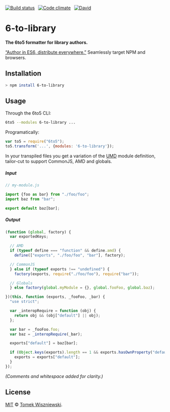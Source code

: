  [![Build status](https://img.shields.io/travis/tomekwi/6-to-library.js/master.svg?style=flat-square)](https://travis-ci.org/tomekwi/6-to-library.js)
 [![Code climate](https://img.shields.io/codeclimate/github/tomekwi/6-to-library.js.svg?style=flat-square)](https://codeclimate.com/github/tomekwi/6-to-library.js)
 [![David](https://img.shields.io/david/tomekwi/6-to-library.js.svg?style=flat-square)](https://david-dm.org/tomekwi/6-to-library.js)

6-to-library
============

**The 6to5 formatter for library authors.**

[“Author in ES6, distribute everywhere.”][ryan] Seamlessly target NPM and browsers.


[ryan]: http://ryanflorence.com/2013/es6-modules-and-browser-app-delivery/ "“ES6 Modules, Build Tools and Browser App Delivery” by Ryan Florence"




Installation
------------

```sh
> npm install 6-to-library
```




Usage
-----

Through the 6to5 CLI:

```sh
6to5 --modules 6-to-library ...
```

Programatically:

```js
var to5 = require("6to5");
to5.transform('...', {modules: '6-to-library'});
```

In your transpiled files you get a variation of the [UMD][] module definition, tailor-cut to support CommonJS, AMD and globals.

##### Input

```js
// my-module.js

import {foo as bar} from "./foo/foo";
import baz from "bar";

export default baz[bar];
```

##### Output

```js
(function (global, factory) {
  var exportedKeys;

  // AMD
  if (typeof define === "function" && define.amd) {
    define(["exports", "./foo/foo", "bar"], factory);

  // CommonJS
  } else if (typeof exports !== "undefined") {
    factory(exports, require("./foo/foo"), require("bar"));

  // Globals
  } else factory(global.myModule = {}, global.fooFoo, global.baz);

})(this, function (exports, _fooFoo, _bar) {
  "use strict";

  var _interopRequire = function (obj) {
    return obj && (obj["default"] || obj);
  };

  var bar = _fooFoo.foo;
  var baz = _interopRequire(_bar);

  exports["default"] = baz[bar];

  if (Object.keys(exports).length == 1 && exports.hasOwnProperty("default")) {
    exports = exports["default"];
  }
});
```

_(Comments and whitespace added for clarity.)_


[UMD]: https://github.com/umdjs/umd




License
-------

[MIT][] © [Tomek Wiszniewski][].


[MIT]: ./License.md
[Tomek Wiszniewski]: https://github.com/tomekwi
